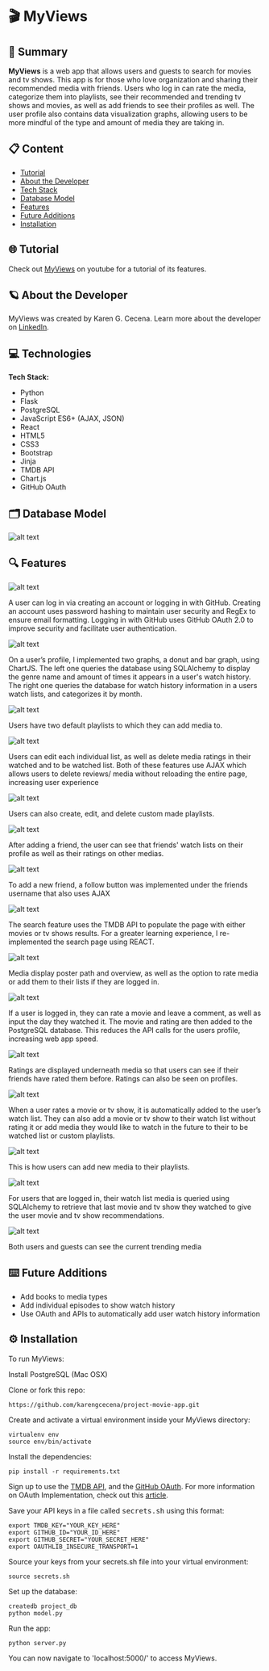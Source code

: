 # 🎬 MyViews

## 📖 Summary 

**MyViews** is a web app that allows users and guests to search for movies and tv shows. This app is for those who love organization and sharing their recommended media with friends. Users who log in can rate the media, categorize them into playlists, see their recommended and trending tv shows and movies, as well as add friends to see their profiles as well. The user profile also contains data visualization graphs, allowing users to be more mindful of the type and amount of media they are taking in. 

## 📋 Content
* [Tutorial](#tutorial)
* [About the Developer](#aboutme)
* [Tech Stack](#technologies)
* [Database Model](#databasemodel)
* [Features](#features)
* [Future Additions](#futureadditions)
* [Installation](#installation)


## 🌐 <a name="tutorial"></a>Tutorial

Check out [MyViews](https://youtu.be/uvLiHigX4Fg) on youtube for a tutorial of its features. 


## 🪐 <a name="aboutme"></a>About the Developer

MyViews was created by Karen G. Cecena. Learn more about the developer on [LinkedIn](https://www.linkedin.com/in/karengcecena).


## 💻 <a name="technologies"></a>Technologies

**Tech Stack:**

- Python
- Flask
- PostgreSQL
- JavaScript ES6+ (AJAX, JSON)
- React
- HTML5
- CSS3
- Bootstrap
- Jinja
- TMDB API
- Chart.js
- GitHub OAuth


## 🗂️ <a name="databasemodel"></a>Database Model

![alt text](https://github.com/karengcecena/project-movie-app/blob/main/static/img/MyViewsDataModel.jpeg "MyViews Database Model")


## 🔍 <a name="features"></a>Features

![alt text](https://github.com/karengcecena/project-movie-app/blob/main/static/img/login_screenshot.png "MyViews Login")

A user can log in via creating an account or logging in with GitHub. Creating an account uses password hashing to maintain user security and RegEx to ensure email formatting. Logging in with GitHub uses GitHub OAuth 2.0 to improve security and facilitate user authentication. 


![alt text](https://github.com/karengcecena/project-movie-app/blob/main/static/img/user_profile_graphs_screenshot.png "MyViews Profile Page Graphs")

On a user’s profile, I implemented two graphs, a donut and bar graph, using ChartJS. The left one queries the database using SQLAlchemy to display the genre name and amount of times it appears in a user's watch history. The right one queries the database for watch history information in a users watch lists, and categorizes it by month. 


![alt text](https://github.com/karengcecena/project-movie-app/blob/main/static/img/user_profile_lists_screenshot.png "MyViews Profile Create Playlists / Watched List & To Be Watch List")

Users have two default playlists to which they can add media to.


![alt text](https://github.com/karengcecena/project-movie-app/blob/main/static/img/edit_watched_list_screenshot.png "MyViews Profile Edit Watched List")

Users can edit each individual list, as well as delete media ratings in their watched and to be watched list. Both of these features use AJAX which allows users to delete reviews/ media without reloading the entire page, increasing user experience


![alt text](https://github.com/karengcecena/project-movie-app/blob/main/static/img/user_profile_custom_playlists.png "MyViews Profile Playlists")

Users can also create, edit, and delete custom made playlists. 


![alt text](https://github.com/karengcecena/project-movie-app/blob/main/static/img/user_profile_friends_watched_lists_screenshot.png "MyViews Profile Friend Watched Lists")

After adding a friend, the user can see that friends' watch lists on their profile as well as their ratings on other medias. 


![alt text](https://github.com/karengcecena/project-movie-app/blob/main/static/img/friend_profile_screenshot.png "MyViews Friends Profile'")

To add a new friend, a follow button was implemented under the friends username that also uses AJAX


![alt text](https://github.com/karengcecena/project-movie-app/blob/main/static/img/search_page_screenshot.png "MyViews Search Page")

The search feature uses the TMDB API to populate the page with either movies or tv shows results. For a greater learning experience, I re-implemented the search page using REACT. 


![alt text](https://github.com/karengcecena/project-movie-app/blob/main/static/img/media_info_screenshot.png "MyViews Media Info")

Media display poster path and overview, as well as the option to rate media or add them to their lists if they are logged in. 


![alt text](https://github.com/karengcecena/project-movie-app/blob/main/static/img/add_rating_screenshot.png "MyViews Add Rating")

If a user is logged in, they can rate a movie and leave a comment, as well as input the day they watched it. The movie and rating are then added to the PostgreSQL database. This reduces the API calls for the users profile, increasing web app speed. 


![alt text](https://github.com/karengcecena/project-movie-app/blob/main/static/img/media_info_rating_screenshot.png "MyViews Displayed Ratings")

Ratings are displayed underneath media so that users can see if their friends have rated them before. Ratings can also be seen on profiles. 

![alt text](https://github.com/karengcecena/project-movie-app/blob/main/static/img/add_to_lists_screenshot.png "MyViews Add to Lists")

When a user rates a movie or tv show, it is automatically added to the user’s watch list. They can also add a movie or tv show to their watch list without rating it or add media they would like to watch in the future to their to be watched list or custom playlists.


![alt text](https://github.com/karengcecena/project-movie-app/blob/main/static/img/add_to_playlist_screenshot.png "MyViews Add to Playlists")

This is how users can add new media to their playlists. 


![alt text](https://github.com/karengcecena/project-movie-app/blob/main/static/img/media_recommendations_screenshot.png "MyViews Movie & Show Recommendations")

For users that are logged in, their watch list media is queried using SQLAlchemy to retrieve that last movie and tv show they watched to give the user movie and tv show recommendations. 


![alt text](https://github.com/karengcecena/project-movie-app/blob/main/static/img/trending_media_screenshot.png "MyViews Trending Movies & Shows")

Both users and guests can see the current trending media 


## ⌨️ <a name="futureadditions"></a>Future Additions 

- Add books to media types
- Add individual episodes to show watch history
- Use OAuth and APIs to automatically add user watch history information


## ⚙️ <a name="installation"></a>Installation

To run MyViews:

Install PostgreSQL (Mac OSX)

Clone or fork this repo:

```
https://github.com/karengcecena/project-movie-app.git
```

Create and activate a virtual environment inside your MyViews directory:

```
virtualenv env
source env/bin/activate
```

Install the dependencies:

```
pip install -r requirements.txt
```

Sign up to use the [TMDB API](https://developer.uber.com/docs/rides/getting-started), and the [GitHub OAuth](https://github.com/settings/applications/new). 
For more information on OAuth Implementation, check out this [article](https://testdriven.io/blog/flask-social-auth/#oauth). 

Save your API keys in a file called <kbd>secrets.sh</kbd> using this format:

```
export TMDB_KEY="YOUR_KEY_HERE"
export GITHUB_ID="YOUR_ID_HERE"
export GITHUB_SECRET="YOUR_SECRET_HERE"
export OAUTHLIB_INSECURE_TRANSPORT=1
```

Source your keys from your secrets.sh file into your virtual environment:

```
source secrets.sh
```

Set up the database:

```
createdb project_db
python model.py
```

Run the app:

```
python server.py
```

You can now navigate to 'localhost:5000/' to access MyViews.



